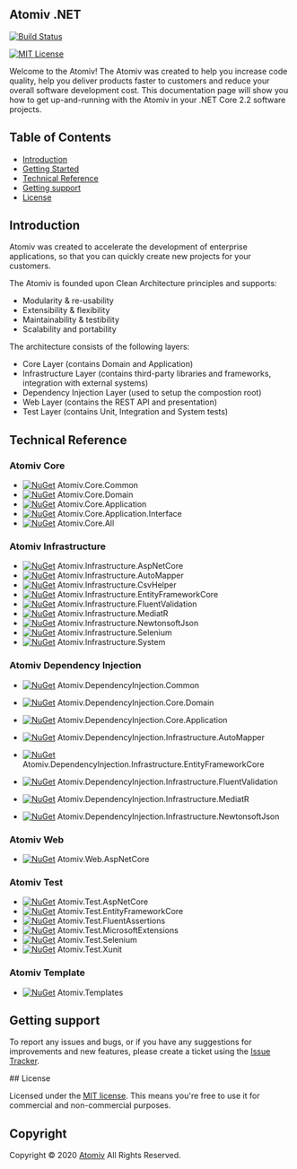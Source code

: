 ## Atomiv .NET

[![Build Status](https://img.shields.io/appveyor/ci/atomiv/atomiv-cs.svg)](https://ci.appveyor.com/project/atomiv/atomiv-cs)

<!--

[![Build Status](https://dev.azure.com/atomiv/Atomiv/_apis/build/status/atomiv.framework-dotnetcore?branchName=develop)](https://dev.azure.com/atomiv/Atomiv/_build/latest?definitionId=1&branchName=develop)
[![Build Status](https://dev.azure.com/atomiv/Atomiv/_apis/build/status/atomiv.framework-dotnetcore?branchName=master)](https://dev.azure.com/atomiv/Atomiv/_build/latest?definitionId=1&branchName=master)

-->

[![MIT License](http://img.shields.io/badge/license-MIT-brightgreen.svg)](http://opensource.org/licenses/MIT)

Welcome to the Atomiv! The Atomiv was created to help you increase code quality, help you deliver products faster to customers and reduce your overall software development cost. This documentation page will show you how to get up-and-running with the Atomiv in your .NET Core 2.2 software projects. 

## Table of Contents

* [Introduction](#introduction)
* [Getting Started](#getting-started)
* [Technical Reference](#technical-reference)
* [Getting support](#support)
* [License](#license)

## Introduction

Atomiv was created to accelerate the development of enterprise applications, so that you can quickly create new projects for your customers.

The Atomiv is founded upon Clean Architecture principles and supports:
* Modularity & re-usability
* Extensibility & flexibility
* Maintainability & testibility
* Scalability and portability

The architecture consists of the following layers:
* Core Layer (contains Domain and Application)
* Infrastructure Layer (contains third-party libraries and frameworks, integration with external systems)
* Dependency Injection Layer (used to setup the compostion root)
* Web Layer (contains the REST API and presentation)
* Test Layer (contains Unit, Integration and System tests)

## Technical Reference

### Atomiv Core

* [![NuGet](https://img.shields.io/nuget/v/Atomiv.Core.Common.svg)](https://www.nuget.org/packages/Atomiv.Core.Common) Atomiv.Core.Common
* [![NuGet](https://img.shields.io/nuget/v/Atomiv.Core.Domain.svg)](https://www.nuget.org/packages/Atomiv.Core.Domain) Atomiv.Core.Domain
* [![NuGet](https://img.shields.io/nuget/v/Atomiv.Core.Application.svg)](https://www.nuget.org/packages/Atomiv.Core.Application) Atomiv.Core.Application
* [![NuGet](https://img.shields.io/nuget/v/Atomiv.Core.Application.Interface.svg)](https://www.nuget.org/packages/Atomiv.Core.Application.Interface) Atomiv.Core.Application.Interface
* [![NuGet](https://img.shields.io/nuget/v/Atomiv.Core.All.svg)](https://www.nuget.org/packages/Atomiv.Core.All) Atomiv.Core.All

### Atomiv Infrastructure

* [![NuGet](https://img.shields.io/nuget/v/Atomiv.Infrastructure.AspNetCore.svg)](https://www.nuget.org/packages/Atomiv.Infrastructure.AspNetCore) Atomiv.Infrastructure.AspNetCore
* [![NuGet](https://img.shields.io/nuget/v/Atomiv.Infrastructure.AutoMapper.svg)](https://www.nuget.org/packages/Atomiv.Infrastructure.AutoMapper) Atomiv.Infrastructure.AutoMapper
* [![NuGet](https://img.shields.io/nuget/v/Atomiv.Infrastructure.CsvHelper.svg)](https://www.nuget.org/packages/Atomiv.Infrastructure.CsvHelper) Atomiv.Infrastructure.CsvHelper
* [![NuGet](https://img.shields.io/nuget/v/Atomiv.Infrastructure.EntityFrameworkCore.svg)](https://www.nuget.org/packages/Atomiv.Infrastructure.EntityFrameworkCore) Atomiv.Infrastructure.EntityFrameworkCore
* [![NuGet](https://img.shields.io/nuget/v/Atomiv.Infrastructure.FluentValidation.svg)](https://www.nuget.org/packages/Atomiv.Infrastructure.FluentValidation) Atomiv.Infrastructure.FluentValidation
* [![NuGet](https://img.shields.io/nuget/v/Atomiv.Infrastructure.MediatR.svg)](https://www.nuget.org/packages/Atomiv.Infrastructure.MediatR) Atomiv.Infrastructure.MediatR
* [![NuGet](https://img.shields.io/nuget/v/Atomiv.Infrastructure.NewtonsoftJson.svg)](https://www.nuget.org/packages/Atomiv.Infrastructure.NewtonsoftJson) Atomiv.Infrastructure.NewtonsoftJson
* [![NuGet](https://img.shields.io/nuget/v/Atomiv.Infrastructure.Selenium.svg)](https://www.nuget.org/packages/Atomiv.Infrastructure.Selenium) Atomiv.Infrastructure.Selenium
* [![NuGet](https://img.shields.io/nuget/v/Atomiv.Infrastructure.System.svg)](https://www.nuget.org/packages/Atomiv.Infrastructure.System) Atomiv.Infrastructure.System
	
<!-- Infrastructure.EPPlus -->

### Atomiv Dependency Injection

* [![NuGet](https://img.shields.io/nuget/v/Atomiv.DependencyInjection.Common.svg)](https://www.nuget.org/packages/Atomiv.DependencyInjection.Common) Atomiv.DependencyInjection.Common
* [![NuGet](https://img.shields.io/nuget/v/Atomiv.DependencyInjection.Core.Domain.svg)](https://www.nuget.org/packages/Atomiv.DependencyInjection.Core.Domain) Atomiv.DependencyInjection.Core.Domain
* [![NuGet](https://img.shields.io/nuget/v/Atomiv.DependencyInjection.Core.Application.svg)](https://www.nuget.org/packages/Atomiv.DependencyInjection.Core.Application) Atomiv.DependencyInjection.Core.Application
* [![NuGet](https://img.shields.io/nuget/v/Atomiv.DependencyInjection.Infrastructure.AutoMapper.svg)](https://www.nuget.org/packages/Atomiv.DependencyInjection.Infrastructure.AutoMapper) Atomiv.DependencyInjection.Infrastructure.AutoMapper
* [![NuGet](https://img.shields.io/nuget/v/Atomiv.DependencyInjection.Infrastructure.EntityFrameworkCore.svg)](https://www.nuget.org/packages/Atomiv.DependencyInjection.Infrastructure.EntityFrameworkCore) Atomiv.DependencyInjection.Infrastructure.EntityFrameworkCore
* [![NuGet](https://img.shields.io/nuget/v/Atomiv.DependencyInjection.Infrastructure.FluentValidation.svg)](https://www.nuget.org/packages/Atomiv.DependencyInjection.Infrastructure.FluentValidation) Atomiv.DependencyInjection.Infrastructure.FluentValidation
* [![NuGet](https://img.shields.io/nuget/v/Atomiv.DependencyInjection.Infrastructure.MediatR.svg)](https://www.nuget.org/packages/Atomiv.DependencyInjection.Infrastructure.MediatR) Atomiv.DependencyInjection.Infrastructure.MediatR
* [![NuGet](https://img.shields.io/nuget/v/Atomiv.DependencyInjection.Infrastructure.NewtonsoftJson.svg)](https://www.nuget.org/packages/Atomiv.DependencyInjection.Infrastructure.NewtonsoftJson) Atomiv.DependencyInjection.Infrastructure.NewtonsoftJson


    <!-- 
	Infrastructure.AspNetCore
	'src\DependencyInjection\Infrastructure\CsvHelper\Atomiv.DependencyInjection.Infrastructure.CsvHelper.csproj',		
    # 'src\DependencyInjection\Infrastructure\EPPlus\Atomiv.DependencyInjection.Infrastructure.EPPlus.csproj',
    # 'src\DependencyInjection\Infrastructure\Selenium\Atomiv.DependencyInjection.Infrastructure.Selenium.csproj',		
    # 'src\DependencyInjection\Infrastructure\System\Atomiv.DependencyInjection.Infrastructure.System.csproj',	
	-->

### Atomiv Web

* [![NuGet](https://img.shields.io/nuget/v/Atomiv.Web.AspNetCore.svg)](https://www.nuget.org/packages/Atomiv.Web.AspNetCore) Atomiv.Web.AspNetCore

### Atomiv Test

* [![NuGet](https://img.shields.io/nuget/v/Atomiv.Test.AspNetCore.svg)](https://www.nuget.org/packages/Atomiv.Test.AspNetCore) Atomiv.Test.AspNetCore
* [![NuGet](https://img.shields.io/nuget/v/Atomiv.Test.EntityFrameworkCore.svg)](https://www.nuget.org/packages/Atomiv.Test.EntityFrameworkCore) Atomiv.Test.EntityFrameworkCore
* [![NuGet](https://img.shields.io/nuget/v/Atomiv.Test.FluentAssertions.svg)](https://www.nuget.org/packages/Atomiv.Test.FluentAssertions) Atomiv.Test.FluentAssertions
* [![NuGet](https://img.shields.io/nuget/v/Atomiv.Test.MicrosoftExtensions.svg)](https://www.nuget.org/packages/Atomiv.Test.MicrosoftExtensions) Atomiv.Test.MicrosoftExtensions
* [![NuGet](https://img.shields.io/nuget/v/Atomiv.Test.Selenium.svg)](https://www.nuget.org/packages/Atomiv.Test.Selenium) Atomiv.Test.Selenium
* [![NuGet](https://img.shields.io/nuget/v/Atomiv.Test.Xunit.svg)](https://www.nuget.org/packages/Atomiv.Test.Xunit) Atomiv.Test.Xunit

### Atomiv Template

* [![NuGet](https://img.shields.io/nuget/v/Atomiv.Templates.svg)](https://www.nuget.org/packages/Atomiv.Templates) Atomiv.Templates

## Getting support

To report any issues and bugs, or if you have any suggestions for improvements and new features, please create a ticket using the [Issue Tracker](https://github.com/atomiv/atomiv-cs/issues).

<a name="license" />
## License

Licensed under the [MIT license](http://opensource.org/licenses/mit-license.php). This means you're free to use it for commercial and non-commercial purposes.

## Copyright

Copyright © 2020 [Atomiv](https://www.atomiv.com/) All Rights Reserved.
